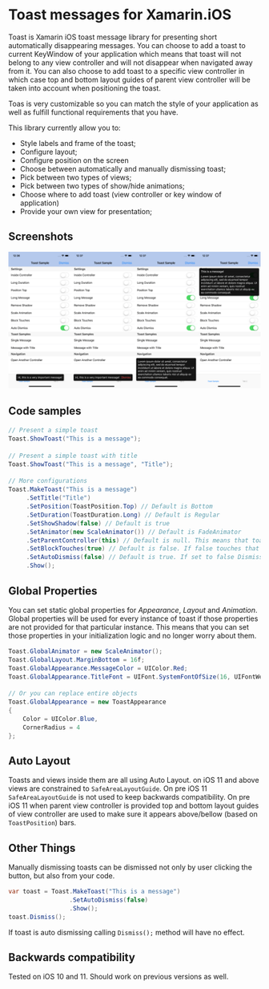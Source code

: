 # Toast messages for Xamarin.iOS

Toast is Xamarin iOS toast message library for presenting short automatically disappearing messages. You can choose to add a toast to current KeyWindow of your application which means that toast will not belong to any view controller and will not disappear when navigated away from it. You can also choose to add toast to a specific view controller in which case top and bottom layout guides of parent view controller will be taken into account when positioning the toast.

Toas is very customizable so you can match the style of your application as well as fulfill functional requirements that you have.

This library currently allow you to:

* Style labels and frame of the toast;
* Configure layout;
* Configure position on the screen
* Choose between automatically and manually dismissing toast;
* Pick between two types of views;
* Pick between two types of show/hide animations;
* Choose where to add toast (view controller or key window of application)
* Provide your own view for presentation;

## Screenshots

![Alt text](etc/images/Sample.png?raw=true "Toast Sample")

## Code samples

```cs
// Present a simple toast
Toast.ShowToast("This is a message");

// Present a simple toast with title
Toast.ShowToast("This is a message", "Title");

// More configurations
Toast.MakeToast("This is a message")
     .SetTitle("Title")
     .SetPosition(ToastPosition.Top) // Default is Bottom
     .SetDuration(ToastDuration.Long) // Default is Regular
     .SetShowShadow(false) // Default is true
     .SetAnimator(new ScaleAnimator()) // Default is FadeAnimator
     .SetParentController(this) // Default is null. This means that toast is added to KeyWindow
     .SetBlockTouches(true) // Default is false. If false touches that occur on the toast will be sent down to parent view
     .SetAutoDismiss(false) // Default is true. If set to false Dismiss button will be shown
     .Show();
```

## Global Properties

You can set static global properties for *Appearance*, *Layout* and *Animation*. Global properties will be used for every instance of toast if those properties are not provided for that particular instance. This means that you can set those properties in your initialization logic and no longer worry about them.

```cs
Toast.GlobalAnimator = new ScaleAnimator();
Toast.GlobalLayout.MarginBottom = 16f;
Toast.GlobalAppearance.MessageColor = UIColor.Red;
Toast.GlobalAppearance.TitleFont = UIFont.SystemFontOfSize(16, UIFontWeight.Light);

// Or you can replace entire objects
Toast.GlobalAppearance = new ToastAppearance
{
    Color = UIColor.Blue,
    CornerRadius = 4
};
```

## Auto Layout

Toasts and views inside them are all using Auto Layout. on iOS 11 and above views are constrained to `SafeAreaLayoutGuide`. On pre iOS 11 `SafeAreaLayoutGuide` is not used to keep backwards compatibility. On pre iOS 11 when parent view controller is provided top and bottom layout guides of view controller are used to make sure it appears above/bellow (based on `ToastPosition`) bars.

## Other Things

Manually dismissing toasts can be dismissed not only by user clicking the button, but also from your code.

```cs
var toast = Toast.MakeToast("This is a message")
                 .SetAutoDismiss(false)
                 .Show();
toast.Dismiss();
```

If toast is auto dismissing calling `Dismiss();` method will have no effect.

## Backwards compatibility 

Tested on iOS 10 and 11. Should work on previous versions as well.
